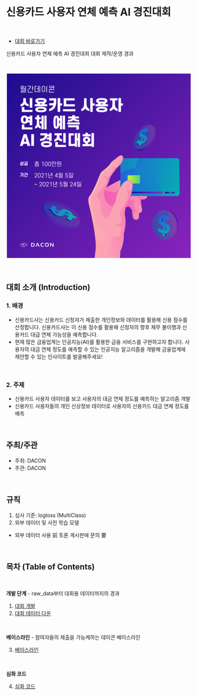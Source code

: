 
# 신용카드 사용자 연체 예측 AI 경진대회

<br/>

- [대회 바로가기](https://www.dacon.io/competitions/official/235713/overview/description)

신용카드 사용자 연체 예측 AI 경진대회 대회 제작/운영 경과

<br/>

<p align="center">
  <img src="main.png" width="500" height="500" /> 
</p>

<br/>

## 대회 소개 (Introduction)

### **1. 배경**

    
+ 신용카드사는 신용카드 신청자가 제출한 개인정보와 데이터를 활용해 신용 점수를 산정합니다. 신용카드사는 이 신용 점수를 활용해 신청자의 향후 채무 불이행과 신용카드 대급 연체 가능성을 예측합니다.
+ 현재 많은 금융업계는 인공지능(AI)를 활용한 금융 서비스를 구현하고자 합니다. 사용자의 대금 연체 정도를 예측할 수 있는 인공지능 알고리즘을 개발해 금융업계에 제안할 수 있는 인사이트를 발굴해주세요!


<br/>

### 2. 주제

+ 신용카드 사용자 데이터를 보고 사용자의 대금 연체 정도를 예측하는 알고리즘 개발 
+ 신용카드 사용자들의 개인 신상정보 데이터로 사용자의 신용카드 대금 연체 정도를 예측


<br/>

## 주최/주관

- 주최: DACON
- 주관: DACON

<br/>


## 규칙

1. 심사 기준: logloss (MultiClass)
2. 외부 데이터 및 사전 학습 모델

* 외부 데이터 사용 前 토론 게시판에 문의 要

<br/>

## 목차 (Table of Contents)

<br/>

**개발 단계** - raw_data부터 대회용 데이터까지의 경과


1. [대회 개발](./1.%20Develop)
2. [대회 데이터 다운](https://www.dacon.io/competitions/official/235713/data)

<br/>

**베이스라인** - 참여자들의 제출을 가능케하는 데이콘 베이스라인

3. [베이스라인](./3.%20Baseline)

<br/>

**심화 코드**  

4. [심화 코드](./4.%20Answer)








